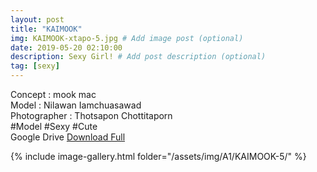 ```yaml
---
layout: post
title: "KAIMOOK"
img: KAIMOOK-xtapo-5.jpg # Add image post (optional)
date: 2019-05-20 02:10:00
description: Sexy Girl! # Add post description (optional)
tag: [sexy]
---
```

Concept : mook mac  
Model : Nilawan Iamchuasawad  
Photographer : Thotsapon Chottitaporn  
#Model #Sexy #Cute  
Google Drive [Download Full](http://gestyy.com/e0GnTx)  

{% include image-gallery.html folder="/assets/img/A1/KAIMOOK-5/" %}
